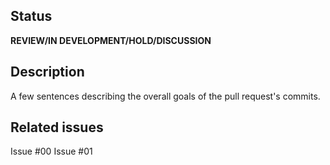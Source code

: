 ## Status
<!-- Choose one of the following -->
**REVIEW/IN DEVELOPMENT/HOLD/DISCUSSION**

## Description
A few sentences describing the overall goals of the pull request's commits.

## Related issues
Issue #00
Issue #01
